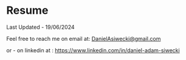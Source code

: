
# Resume


Last Updated - 19/06/2024

Feel free to reach me on email at: DanielAsiwecki@gmail.com 

or - on linkedin at : https://www.linkedin.com/in/daniel-adam-siwecki
